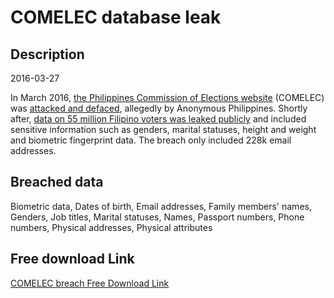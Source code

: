 # COMELEC database leak

## Description

2016-03-27

In March 2016, <a href="http://www.comelec.gov.ph/" target="_blank" rel="noopener">the Philippines Commission of Elections website</a> (COMELEC) was <a href="http://www.rappler.com/nation/politics/elections/2016/127256-comelec-website-hacked-anonymous-philippines" target="_blank" rel="noopener">attacked and defaced</a>, allegedly by Anonymous Philippines. Shortly after, <a href="http://www.theregister.co.uk/2016/04/07/philippine_voter_data_breach/" target="_blank" rel="noopener">data on 55 million Filipino voters was leaked publicly</a> and included sensitive information such as genders, marital statuses, height and weight and biometric fingerprint data. The breach only included 228k email addresses.

## Breached data

Biometric data, Dates of birth, Email addresses, Family members' names, Genders, Job titles, Marital statuses, Names, Passport numbers, Phone numbers, Physical addresses, Physical attributes

## Free download Link

[COMELEC breach Free Download Link](https://tinyurl.com/2b2k277t)